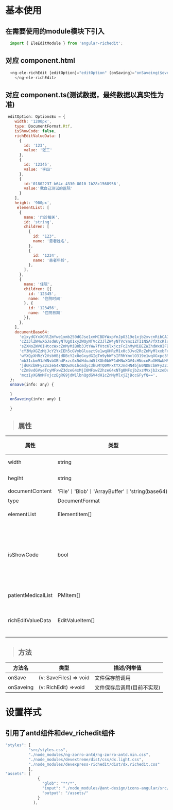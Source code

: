  # 基本使用

## 在需要使用的module模块下引入
```JavaScript 
  import { EleEditModule } from 'angular-richedit';
```
## 对应 component.html
```JavaScript
  <ng-ele-richEdit [editOption]="editOption" (onSaving)="onSaveing($event)" (onSave)="onSave($event)">
    </ng-ele-richEdit>
```
## 对应 component.ts(测试数据，最终数据以真实性为准)
```JavaScript
 editOption: OptionsEx = {
    width: '1200px',
    type: DocumentFormat.Rtf,
    isShowCode: false,
    richEditValueData: [
      {
        id: '123',
        value: '张三'
      },
      {
        id: '12345',
        value: '李四'
      },
      {
        id:'01802237-b64c-4330-8010-1b28c1568956',
        value:'我自己测试的医院'
      }
    ],
    height: '900px',
     elementList: [
      {
        name: '门诊相关',
        id: 'string',
        children: [
          {
            id: "123",
            name: '患者姓名',
          },
          {
            id: '1234',
            name: '患者年龄',
          },
        ],
      },
      {
        name: '住院',
        children: [{
          id: '12345',
          name: '住院时间'
        }, {
          id: '123456',
          name: '住院日期'
        }],
      },
    ],
    documentBase64:
      'e1xydGYxXGRlZmYwe1xmb250dGJse1xmMCBDYWxpYnJpO319e1xjb2xvcnRibCA7XHJlZDB' +
      'cZ3JlZW4wXGJsdWUyNTUgO1xyZWQyNTVcZ3JlZW4yNTVcYmx1ZTI1NSA7fXtcKlxkZWZjaHAgXGZzMjJ9e1xzdHl' +
      'sZXNoZWV0IHtccWxcZnMyMiBOb3JtYWw7fXtcKlxjczFcZnMyMiBEZWZhdWx0IFBhcmFncmFwaCBGb250O317XCp' +
      'cY3MyXGZzMjJcY2YxIEh5cGVybGluazt9e1wqXHRzM1x0c3Jvd2RcZnMyMlxxbFx0c3ZlcnRhbHRcdHNjZWxsY2J' +
      'wYXQyXHRzY2VsbHBjdDBcY2x0eGxydGIgTm9ybWFsIFRhYmxlO319e1wqXGxpc3RvdmVycmlkZXRhYmxlfXtcaW5' +
      'mb31cbm91aWNvbXBhdFxzcGx5dHduaW5lXGh0bWF1dHNwXGV4cHNocnRuXHNwbHRwZ3BhclxkZWZ0YWI3MjBcc2V' +
      'jdGRcbWFyZ2xzeG4xNDQwXG1hcmdyc3huMTQ0MFxtYXJndHN4bjE0NDBcbWFyZ2JzeG4xNDQwXGhlYWRlcnk3MjB' +
      'cZm9vdGVyeTcyMFxwZ3dzeG4xMjI0MFxwZ2hzeG4xNTg0MFxjb2xzMVxjb2xzeDcyMFxwYXJkXHBsYWluXHFse1x' +
      'mczIyXGNmMFxjczEgRG9jdW1lbnQgdGV4dH1cZnMyMlxjZjBccGFyfQ==',
  };
  onSave(info: any) {
    
  }
  onSaveing(info: any) {
  
  }
```
> ## 属性  

  | 属性               | 类型            | 描述/列举值                                                   |
  | ------------------ | --------------- | ------------------------------------------------------------- |
  | width              | string         | 宽度 "100px"                                                  |
  | hegiht             | string         | 高度 "90px"                                                   |
  | documentContent    | 'File'丨'Blob'丨'ArrayBuffer'丨'string(base64)'        | 文件信息                                           |
  | type     |  DocumentFormat        | 文件类型                                           |
  | elementList        | ElementItem[]   | 左边要素信息                                                  |
  | isShowCode         | bool                 | 是否显示代码-用户进行一开始进去呈现代码值还是对应的真实数据值 |
  | patientMedicalList | PMItem[]        | 患者历史病历列表                                              |
  | richEditValueData  | EditValueItem[] | 患者病历模板字段对应显示值                                    |
> ## 方法  
| 方法名    | 类型                | 描述/列举值 |
| --------- | ------------------- | ----------- |
| onSave    | (v: SaveFiles) => void | 文件保存前调用  |
| onSaveing | (v: RichEdit)  =>void | 文件保存后调用(目前不实现)  |
#  设置样式

## 引用了antd组件和dev_richedit组件
```javascript
"styles": [
          "src/styles.css",
          "./node_modules/ng-zorro-antd/ng-zorro-antd.min.css",
          "./node_modules/devextreme/dist/css/dx.light.css",
          "./node_modules/devexpress-richedit/dist/dx.richedit.css"
          ],
"assets": [
              {
                "glob": "**/*",
                "input": "./node_modules/@ant-design/icons-angular/src/inline-svg/",
                "output": "/assets/"
              }
            ],

```
